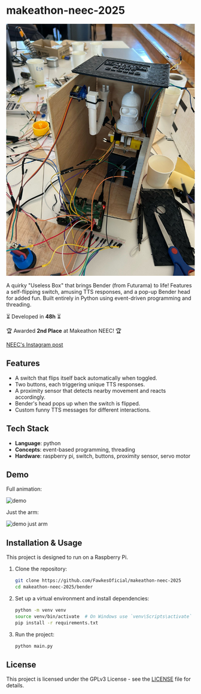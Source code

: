 # makeathon-neec-2025

![showcase](pitch-presentation-images/1.jpg)

A quirky "Useless Box" that brings Bender (from Futurama) to life! Features a self-flipping switch, amusing TTS responses, and a pop-up Bender head for added fun. Built entirely in Python using event-driven programming and threading.

⏳ Developed in **48h** ⏳

🏆 Awarded **2nd Place** at Makeathon NEEC! 🏆

[NEEC's Instagram post](https://www.instagram.com/p/DGg1k1StcIy/?img_index=4)

## Features
- A switch that flips itself back automatically when toggled.
- Two buttons, each triggering unique TTS responses.
- A proximity sensor that detects nearby movement and reacts accordingly.
- Bender's head pops up when the switch is flipped.
- Custom funny TTS messages for different interactions.

## Tech Stack
- **Language**: python
- **Concepts**: event-based programming, threading
- **Hardware**: raspberry pi, switch, buttons, proximity sensor, servo motor

## Demo

Full animation:

![demo](demo.gif)

Just the arm:

![demo just arm](demo-just-arm.gif)

## Installation & Usage
This project is designed to run on a Raspberry Pi.
1. Clone the repository:
   ```sh
   git clone https://github.com/FawkesOficial/makeathon-neec-2025
   cd makeathon-neec-2025/bender
   ```
2. Set up a virtual environment and install dependencies:
   ```sh
   python -m venv venv
   source venv/bin/activate  # On Windows use `venv\Scripts\activate`
   pip install -r requirements.txt
   ```
3. Run the project:
   ```sh
   python main.py
   ```

## License
This project is licensed under the GPLv3 License - see the [LICENSE](LICENSE) file for details.
